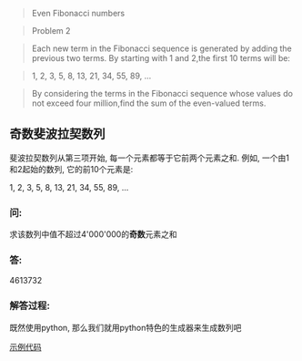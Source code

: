>Even Fibonacci numbers

>Problem 2

>Each new term in the Fibonacci sequence is generated by adding the previous two terms. By starting with 1 and 2,the first 10 terms will be:

>1, 2, 3, 5, 8, 13, 21, 34, 55, 89, ...

>By considering the terms in the Fibonacci sequence whose values do not exceed four million,find the sum of the even-valued terms.


## 奇数斐波拉契数列
斐波拉契数列从第三项开始, 每一个元素都等于它前两个元素之和.
例如, 一个由1和2起始的数列, 它的前10个元素是:

1, 2, 3, 5, 8, 13, 21, 34, 55, 89, ...

 
### 问:
求该数列中值不超过4'000'000的**奇数**元素之和

### 答:
4613732

### 解答过程:
既然使用python, 那么我们就用python特色的生成器来生成数列吧

[示例代码](problem_2.py)